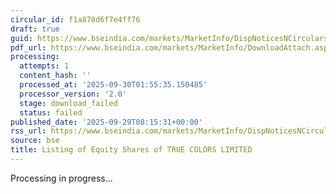 ```yaml
---
circular_id: f1a878d6f7e4ff76
draft: true
guid: https://www.bseindia.com/markets/MarketInfo/DispNoticesNCirculars.aspx?Noticeid={CA558C48-E928-4934-A29C-625559CE3A9B}&noticeno=20250929-11&dt=09/29/2025&icount=11&totcount=87&flag=0
pdf_url: https://www.bseindia.com/markets/MarketInfo/DownloadAttach.aspx?id=20250929-11&attachedId=
processing:
  attempts: 1
  content_hash: ''
  processed_at: '2025-09-30T01:55:35.150485'
  processor_version: '2.0'
  stage: download_failed
  status: failed
published_date: '2025-09-29T08:15:31+00:00'
rss_url: https://www.bseindia.com/markets/MarketInfo/DispNoticesNCirculars.aspx?Noticeid={CA558C48-E928-4934-A29C-625559CE3A9B}&noticeno=20250929-11&dt=09/29/2025&icount=11&totcount=87&flag=0
source: bse
title: Listing of Equity Shares of TRUE COLORS LIMITED
---
```


Processing in progress...